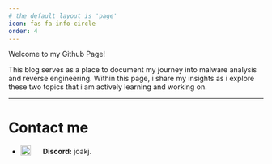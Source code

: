 ```yaml
---
# the default layout is 'page'
icon: fas fa-info-circle
order: 4
---
```


Welcome to my Github Page!

This blog serves as a place to document my journey into malware analysis and reverse engineering. Within this page, i share my insights as i explore these two topics that i am actively learning and working on.

---
# Contact me
- <img src="https://img.icons8.com/ios-filled/20/5865F2/discord-logo.png" alt="Discord logo" width="20" style="vertical-align: text-bottom; margin-right: 20px;"/> **Discord:** joakj.

